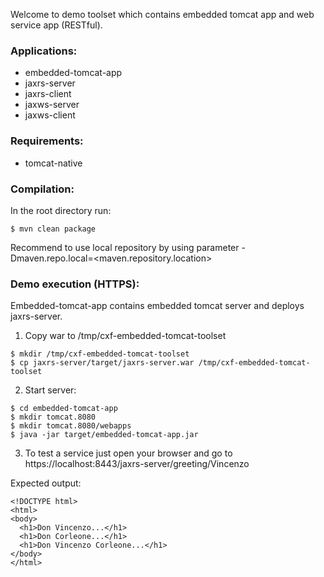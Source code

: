 Welcome to demo toolset which contains embedded tomcat app and web service app (RESTful).

### Applications:
  - embedded-tomcat-app
  - jaxrs-server
  - jaxrs-client
  - jaxws-server
  - jaxws-client

### Requirements:
  - tomcat-native


### Compilation:   
In the root directory run:   

~~~
$ mvn clean package
~~~

Recommend to use local repository by using parameter -Dmaven.repo.local=<maven.repository.location>

### Demo execution (HTTPS):   
Embedded-tomcat-app contains embedded tomcat server and deploys jaxrs-server. 

1) Copy war to /tmp/cxf-embedded-tomcat-toolset
~~~
$ mkdir /tmp/cxf-embedded-tomcat-toolset  
$ cp jaxrs-server/target/jaxrs-server.war /tmp/cxf-embedded-tomcat-toolset  
~~~

2) Start server:
~~~
$ cd embedded-tomcat-app
$ mkdir tomcat.8080
$ mkdir tomcat.8080/webapps
$ java -jar target/embedded-tomcat-app.jar
~~~

3) To test a service just open your browser and go to https://localhost:8443/jaxrs-server/greeting/Vincenzo  

Expected output:
~~~
<!DOCTYPE html>  
<html>  
<body>  
  <h1>Don Vincenzo...</h1>  
  <h1>Don Corleone...</h1>  
  <h1>Don Vincenzo Corleone...</h1>  
</body>  
</html>  
~~~
